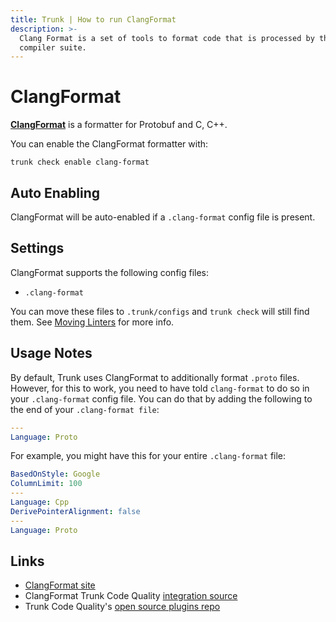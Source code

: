 ```yaml
---
title: Trunk | How to run ClangFormat
description: >-
  Clang Format is a set of tools to format code that is processed by the Clang
  compiler suite.
---
```


# ClangFormat

[**ClangFormat**](https://clang.llvm.org/docs/ClangFormat.html) is a formatter for Protobuf and C, C++.

You can enable the ClangFormat formatter with:

```shell
trunk check enable clang-format
```

## Auto Enabling

ClangFormat will be auto-enabled if a `.clang-format` config file is present.

## Settings

ClangFormat supports the following config files:

* `.clang-format`

You can move these files to `.trunk/configs` and `trunk check` will still find them. See [Moving Linters](../configure-linters.md#moving-linters) for more info.

## Usage Notes

By default, Trunk uses ClangFormat to additionally format `.proto` files. However, for this to work, you need to have told `clang-format` to do so in your `.clang-format` config file. You can do that by adding the following to the end of your `.clang-format file`:

```yaml
---
Language: Proto
```

For example, you might have this for your entire `.clang-format` file:

```yaml
BasedOnStyle: Google
ColumnLimit: 100
---
Language: Cpp
DerivePointerAlignment: false
---
Language: Proto
```

## Links

* [ClangFormat site](https://clang.llvm.org/docs/ClangFormat.html)
* ClangFormat Trunk Code Quality [integration source](https://github.com/trunk-io/plugins/tree/main/linters/clang-format)
* Trunk Code Quality's [open source plugins repo](https://github.com/trunk-io/plugins/tree/main)
